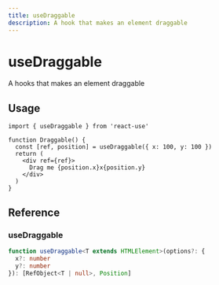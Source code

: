 ```yaml
---
title: useDraggable
description: A hook that makes an element draggable
---
```


<div ref="el"></div>

# useDraggable

A hooks that makes an element draggable

## Usage

```tsx
import { useDraggable } from 'react-use'

function Draggable() {
  const [ref, position] = useDraggable({ x: 100, y: 100 })
  return (
    <div ref={ref}>
      Drag me {position.x}x{position.y}
    </div>
  )
}
```

## Reference

### useDraggable

```ts
function useDraggable<T extends HTMLElement>(options?: {
  x?: number
  y?: number
}): [RefObject<T | null>, Position]
```

<script setup>
import { createElement } from 'react'
import { createRoot } from 'react-dom/client'
import { ref, onMounted } from 'vue'
import Draggable from './use-draggable.tsx'

const el = ref()
onMounted(() => {
  const root = createRoot(el.value)
  root.render(createElement(Draggable, {}, null))
})
</script>
